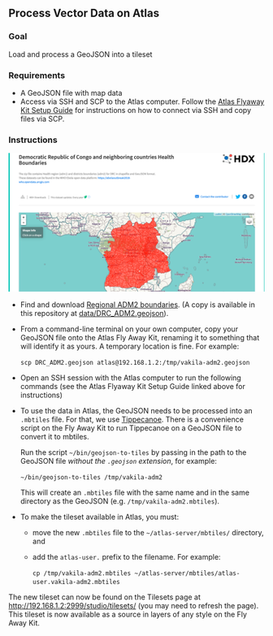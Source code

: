 ## Process Vector Data on Atlas

### Goal

Load and process a GeoJSON into a tileset

### Requirements

- A GeoJSON file with map data
- Access via SSH and SCP to the Atlas computer. Follow the [Atlas Flyaway Kit Setup Guide](./docs/Atlas-Flyaway-Kit-Setup-Guide.pdf) for instructions on how to connect via SSH and copy files via SCP.

### Instructions
![](assets/images/hdx-adm.png)

- Find and download [Regional ADM2 boundaries](https://data.humdata.org/dataset/democratic-republic-of-congo-health-boundaries). (A copy is available in this repository at [data/DRC_ADM2.geojson](./data/DRC_ADM2.geojson)). 

- From a command-line terminal on your own computer, copy your GeoJSON file onto the Atlas Fly Away Kit, renaming it to something that will identify it as yours. A temporary location is fine. For example:

  `scp DRC_ADM2.geojson atlas@192.168.1.2:/tmp/vakila-adm2.geojson`

- Open an SSH session with the Atlas computer to run the following commands (see the Atlas Flyaway Kit Setup Guide linked above for instructions)

- To use the data in Atlas, the GeoJSON needs to be processed into an `.mbtiles` file. For that, we use [Tippecanoe](https://github.com/mapbox/tippecanoe). There is a convenience script on the Fly Away Kit to run Tippecanoe on a GeoJSON file to convert it to mbtiles.

  Run the script `~/bin/geojson-to-tiles` by passing in the path to the GeoJSON file _without the `.geojson` extension_, for example:

  `~/bin/geojson-to-tiles /tmp/vakila-adm2`

  This will create an `.mbtiles` file with the same name and in the same directory as the GeoJSON (e.g. `/tmp/vakila-adm2.mbtiles`).

- To make the tileset available in Atlas, you must:
  - move the new `.mbtiles` file to the `~/atlas-server/mbtiles/` directory, and 
  - add the `atlas-user.` prefix to the filename. For example:

    `cp /tmp/vakila-adm2.mbtiles ~/atlas-server/mbtiles/atlas-user.vakila-adm2.mbtiles`


The new tileset can now be found on the Tilesets page at http://192.168.1.2:2999/studio/tilesets/ (you may need to refresh the page). This tileset is now available as a source in layers of any style on the Fly Away Kit.
